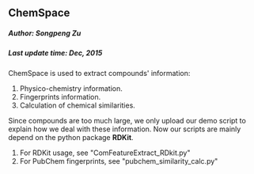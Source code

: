 ## ChemSpace 
##### Author: Songpeng Zu
##### Last update time: Dec, 2015

ChemSpace is used to extract compounds' information:  
1. Physico-chemistry information.  
2. Fingerprints information.  
3. Calculation of chemical similarities.  

Since compounds are too much large, we only upload our demo script to explain
how we deal with these information. Now our scripts are mainly depend on the
python package **RDKit**.  
1. For RDKit usage, see "ComFeatureExtract_RDkit.py"
2. For PubChem fingerprints, see "pubchem_similarity_calc.py"

